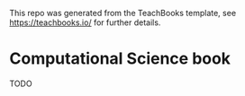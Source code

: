 This repo was generated from the TeachBooks template, see https://teachbooks.io/ for further details.

# Computational Science book
TODO
